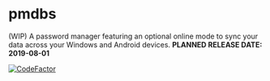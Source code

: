 # pmdbs
  (WIP) A password manager featuring an optional online mode to sync your data across your Windows and Android devices.
  **PLANNED RELEASE DATE: 2019-08-01**
  
  [![CodeFactor](https://www.codefactor.io/repository/github/th3-fr3d/pmdbs/badge)](https://www.codefactor.io/repository/github/th3-fr3d/pmdbs)
